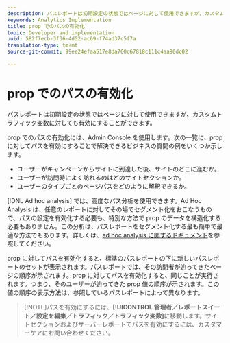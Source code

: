 ```yaml
---
description: パスレポートは初期設定の状態ではページに対して使用できますが、カスタムトラフィック変数に対しても有効にすることができます。
keywords: Analytics Implementation
title: prop でのパスの有効化
topic: Developer and implementation
uuid: 582f7ecb-3f36-4d52-ac69-f74ad37c5f7a
translation-type: tm+mt
source-git-commit: 99ee24efaa517e8da700c67818c111c4aa90dc02

---
```



# prop でのパスの有効化

パスレポートは初期設定の状態ではページに対して使用できますが、カスタムトラフィック変数に対しても有効にすることができます。

prop でのパスの有効化には、Admin Console を使用します。次の一覧に、prop に対してパスを有効にすることで解決できるビジネスの質問の例をいくつか示します。

* ユーザーがキャンペーンからサイトに到達した後、サイトのどこに進むか。
* ユーザーが訪問時によく訪れるのはどのサイトセクションか。
* ユーザーのタイプごとのページパスをどのように解釈できるか。

[!DNL Ad hoc analysis] では、高度なパス分析を使用できます。Ad Hoc Analysis は、任意のレポートに対してその場でセグメント化をおこなうもので、パスの設定を有効化する必要も、特別な方法で prop のデータを構造化する必要もありません。この分析は、パスレポートをセグメント化する最も簡単で最適な方法でもあります。詳しくは、[ad hoc analysis に関するドキュメント](https://marketing.adobe.com/resources/help/en_US/dsc/)を参照してください。

prop に対してパスを有効化すると、標準のパスレポートの下に新しいパスレポートのセットが表示されます。パスレポートでは、その訪問者が辿ってきたページの順序が示されます。prop に対してパスを有効化すると、同じことが実行されます。つまり、そのユーザーが辿ってきた prop 値の順序が示されます。この値の順序の表示方法は、参照しているパスレポートによって異なります。

> [!NOTE]パスを有効にするには、**[!UICONTROL 管理者／レポートスイート／設定を編集／トラフィック／トラフィック変数]**&#x200B;に移動します。サイトセクションおよびサーバーレポートでパスを有効にするには、カスタマーケアにお問い合わせください。

